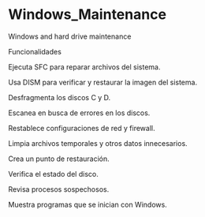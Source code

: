 # Windows_Maintenance

Windows and hard drive maintenance

Funcionalidades

Ejecuta SFC para reparar archivos del sistema.

Usa DISM para verificar y restaurar la imagen del sistema.

Desfragmenta los discos C y D.

Escanea en busca de errores en los discos.

Restablece configuraciones de red y firewall.

Limpia archivos temporales y otros datos innecesarios.

Crea un punto de restauración.

Verifica el estado del disco.

Revisa procesos sospechosos.

Muestra programas que se inician con Windows.
